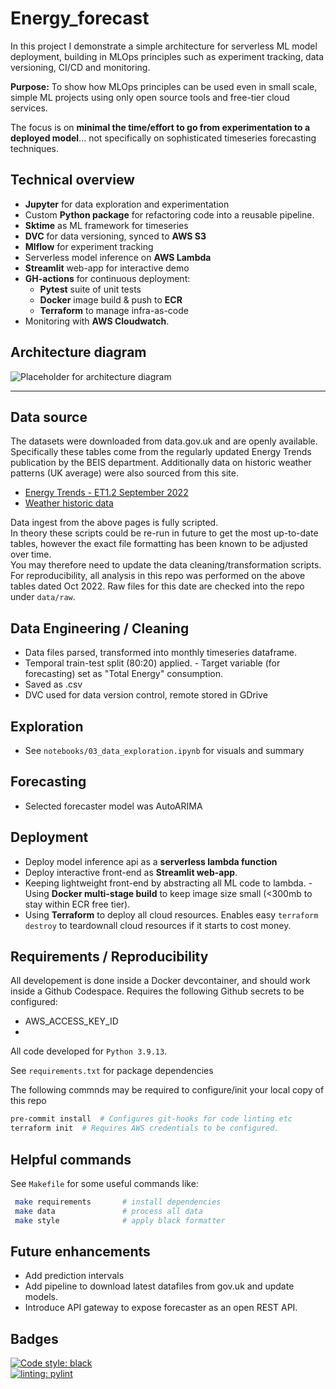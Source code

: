 # Energy_forecast 
  
In this project I demonstrate a simple architecture for serverless ML model deployment, building in MLOps principles such as experiment tracking, data versioning, CI/CD and monitoring.

**Purpose:** To show how MLOps principles can be used even in small scale, simple ML projects using only open source tools and free-tier cloud services.

The focus is on **minimal the time/effort to go from experimentation to a deployed model**... not specifically on sophisticated timeseries forecasting techniques.

## Technical overview

- **Jupyter** for data exploration and experimentation 
- Custom **Python package** for refactoring code into a reusable pipeline.
- **Sktime** as ML framework for timeseries
- **DVC** for data versioning, synced to **AWS S3**
- **Mlflow** for experiment tracking
- Serverless model inference on **AWS Lambda**
- **Streamlit** web-app for interactive demo
- **GH-actions** for continuous deployment:
  - **Pytest** suite of unit tests
  - **Docker** image build & push to **ECR**
  - **Terraform** to manage infra-as-code
- Monitoring with **AWS Cloudwatch**.

## Architecture diagram

![Placeholder for architecture diagram]()

--- 

## Data source 
   The datasets were downloaded from data.gov.uk and are openly available.
Specifically these tables come from the regularly updated Energy Trends publication by the BEIS department.
Additionally data on historic weather patterns (UK average) were also sourced from this site.

- [Energy Trends - ET1.2 September 2022](https://assets.publishing.service.gov.uk/government/uploads/system/uploads/attachment_data/file/1107641/ET_1.2_SEP_22.xlsx) 
- [Weather historic data](https://assets.publishing.service.gov.uk/government/uploads/system/uploads/attachment_data/file/1012964/Weather_ODS.ods) 
  
Data ingest from the above pages is fully scripted.  
In theory these scripts could be re-run in future to get the most up-to-date tables, however the exact file formatting has been known to be adjusted over time.  
You may therefore need to update the data cleaning/transformation scripts. 
 For reproducibility, all analysis in this repo was performed on the above tables dated Oct 2022.  Raw files for this date are checked into the repo under `data/raw`. 


## Data Engineering / Cleaning 

- Data files parsed, transformed into monthly timeseries dataframe. 
- Temporal train-test split (80:20) applied.  - Target variable (for forecasting) set as "Total Energy" consumption. 
- Saved as .csv 
- DVC used for data version control, remote stored in GDrive 


## Exploration 
  
- See `notebooks/03_data_exploration.ipynb` for visuals and summary 


## Forecasting 

- Selected forecaster model was AutoARIMA


## Deployment 
  - Deploy model inference api as a **serverless lambda function**
- Deploy interactive front-end as **Streamlit web-app**. 
- Keeping lightweight front-end by abstracting all ML code to lambda. - Using **Docker multi-stage build** to keep image size small (<300mb to stay within ECR free tier). 
- Using **Terraform** to deploy all cloud resources.  Enables easy `terraform destroy` to teardownall cloud resources if it starts to cost money.

  
## Requirements / Reproducibility
  
All developement is done inside a Docker devcontainer, and should work inside a Github Codespace.  Requires the following Github secrets to be configured:
- AWS_ACCESS_KEY_ID
- 

All code developed for `Python 3.9.13`.

See `requirements.txt` for package dependencies

The following commnds may be required to configure/init your local copy of this repo

```bash
pre-commit install  # Configures git-hooks for code linting etc
terraform init  # Requires AWS credentials to be configured.
```



## Helpful commands
  
See `Makefile` for some useful commands like:  
  
```bash
 make requirements       # install dependencies 
 make data               # process all data 
 make style              # apply black formatter   
```


## Future enhancements

- Add prediction intervals
- Add pipeline to download latest datafiles from gov.uk and update models.
- Introduce API gateway to expose forecaster as an open REST API.


## Badges

[![Code style: black](https://img.shields.io/badge/code%20style-black-000000.svg)](https://github.com/psf/black)  
[![linting: pylint](https://img.shields.io/badge/linting-pylint-yellowgreen)](https://github.com/PyCQA/pylint)
